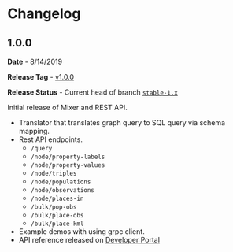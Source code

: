 # Changelog

## 1.0.0

**Date** - 8/14/2019

**Release Tag** - [v1.0.0](https://github.com/datacommonsorg/mixer/releases/tag/v1.0.0)

**Release Status** - Current head of branch [`stable-1.x`](https://github.com/datacommonsorg/mixer/tree/stable-1.x)

Initial release of Mixer and REST API.

-   Translator that translates graph query to SQL query via schema mapping.
-   Rest API endpoints.
    -   `/query`
    -   `/node/property-labels`
    -   `/node/property-values`
    -   `/node/triples`
    -   `/node/populations`
    -   `/node/observations`
    -   `/node/places-in`
    -   `/bulk/pop-obs`
    -   `/bulk/place-obs`
    -   `/bulk/place-kml`
-   Example demos with using grpc client.
-   API reference released on [Developer Portal](https://endpointsportal.datacommons.org/docs/api.datacommons.org/g/introduction)